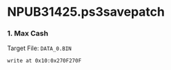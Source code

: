 # NPUB31425.ps3savepatch

### 1. Max Cash

Target File: `DATA_0.BIN`

```
write at 0x10:0x270F270F
```

